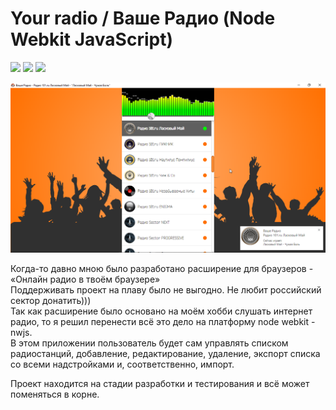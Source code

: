 # Your radio / Ваше Радио (Node Webkit JavaScript)

[![](https://img.shields.io/github/release/ProjectSoft-STUDIONIONS/radioappnwjs.svg?style=for-the-badge)](https://github.com/ProjectSoft-STUDIONIONS/radioappnwjs/releases/tag/1.0.1) [![](https://img.shields.io/github/license/ProjectSoft-STUDIONIONS/radioappnwjs.svg?style=for-the-badge)](https://github.com/ProjectSoft-STUDIONIONS/radioappnwjs/blob/master/LICENSE.md) [![](https://img.shields.io/github/downloads/ProjectSoft-STUDIONIONS/radioappnwjs/total.svg?label=%D0%A1%D0%9A%D0%90%D0%A7%D0%95%D0%9D%D0%9E&style=for-the-badge)](https://github.com/ProjectSoft-STUDIONIONS/radioappnwjs/releases/download/1.0.1/YouRadio.exe)

![Your radio / Ваше Радио](https://raw.githubusercontent.com/ProjectSoft-STUDIONIONS/radioappnwjs/master/src/screen.png)

Когда-то давно мною было разработано расширение для браузеров - «Онлайн радио в твоём браузере»   
Поддерживать проект на плаву было не выгодно. Не любит российский сектор донатить)))   
Так как расширение было основано на моём хобби слушать интернет радио, то я решил перенести всё это дело на платформу node webkit - nwjs.   
В этом приложении пользователь будет сам управлять списком радиостанций, добавление, редактирование, удаление, экспорт списка со всеми надстройками и, соответственно, импорт.   

Проект находится на стадии разработки и тестирования и всё может поменяться в корне.
